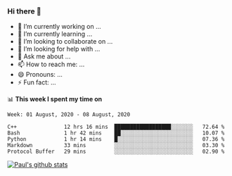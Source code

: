 ### Hi there 👋

- 🔭 I’m currently working on ...
- 🌱 I’m currently learning ...
- 👯 I’m looking to collaborate on ...
- 🤔 I’m looking for help with ...
- 💬 Ask me about ...
- 📫 How to reach me: ...
- 😄 Pronouns: ...
- ⚡ Fun fact: ...

📊 **This week I spent my time on**
<!--START_SECTION:waka-->
```text
Week: 01 August, 2020 - 08 August, 2020

C++               12 hrs 16 mins  ██████████████████░░░░░░░   72.64 % 
Bash              1 hr 42 mins    ██░░░░░░░░░░░░░░░░░░░░░░░   10.07 % 
Python            1 hr 14 mins    █░░░░░░░░░░░░░░░░░░░░░░░░   07.36 % 
Markdown          33 mins         ░░░░░░░░░░░░░░░░░░░░░░░░░   03.30 % 
Protocol Buffer   29 mins         ░░░░░░░░░░░░░░░░░░░░░░░░░   02.90 %
```
<!--END_SECTION:waka-->


[![Paul's github stats](https://github-readme-stats.vercel.app/api?username=mickeyouyou&theme=dracula&show_icons=true)](https://github.com/anuraghazra/github-readme-stats)
